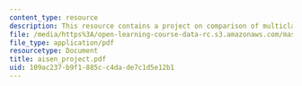 ```yaml
---
content_type: resource
description: This resource contains a project on comparison of multiclass SVM methods.
file: /media/https%3A/open-learning-course-data-rc.s3.amazonaws.com/mas-622j-pattern-recognition-and-analysis-fall-2006/109ac237b9f1885cc4dade7c1d5e12b1_aisen_project.pdf
file_type: application/pdf
resourcetype: Document
title: aisen_project.pdf
uid: 109ac237-b9f1-885c-c4da-de7c1d5e12b1
---
```

